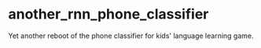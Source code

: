# another_rnn_phone_classifier
Yet another reboot of the phone classifier for kids' language learning game.
